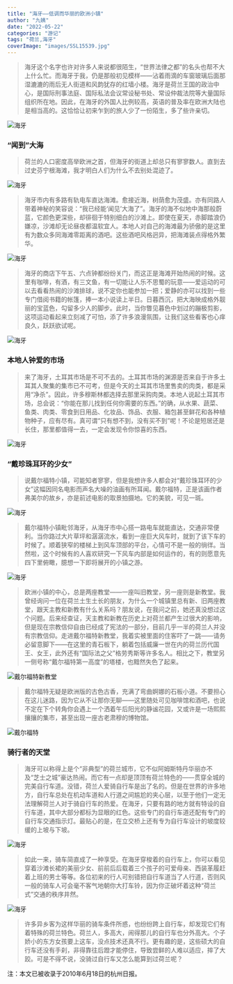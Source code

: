 ```yaml
---
title: "海牙——低调而华丽的欧洲小镇"
author: "九姨"
date: "2022-05-22"
categories: "游记"
tags: "荷兰,海牙"
coverImage: "images/SSL15539.jpg"
---
```


>海牙这个名字也许对许多人来说都很陌生，“世界法律之都”的名头也帮不大上什么忙。而海牙于我，仍是那般初见模样——沾着雨滴的车窗玻璃后面那湿漉漉的雨后无人街道和风韵犹存的红墙小楼。海牙是荷兰王国的政治中心，是国际刑事法庭、国际私法会议常设秘书处、常设仲裁法院等大量国际组织所在地。因此，在海牙的外国人比例较高，英语的普及率在欧洲大陆也是相当高的。这恰恰让初来乍到的旅人少了一份陌生，多了些许亲切。

![海牙](images/SSL15222.jpg)

### “闻到”大海

>荷兰的人口密度高举欧洲之首，但海牙的街道上却总只有寥寥数人。直到去过史芬宁根海滩，我才明白人们为什么不去别处混迹了。

![海牙](images/SSL15118.jpg)

>海牙市内有多路有轨电车直达海滩。愈接近海，树荫愈为茂盛。亦有同路人带着神秘的笑容说：“我已经能‘闻见’大海了”。海牙的海不似地中海那般蔚蓝，它颜色更深些，却徘徊于特别细白的沙滩上。即使在夏天，赤脚踏浪仍嫌凉，沙滩却无论昼夜都温软宜人。本地人对自己的海滩最为骄傲的是这里有为数众多同海滩零距离的酒吧。这些酒吧风格迥异，把海滩装点得格外繁华。

![海牙](images/SSL15539.jpg)

>海牙的商店下午五、六点钟都纷纷关门，而这正是海滩开始热闹的时候。这里有咖啡，有酒，有三文鱼，有一切能让人乐不思蜀的玩意——爱运动的可以去看看热闹的沙滩排球，说不定你也能参加一把；爱静的亦可以找到一些专门借阅书籍的帐篷，捧一本小说读上半日。日暮西沉，把大海映成格外靓丽的宝蓝色，勾留多少人的脚步。此时，当你瞥见暮色中划过的蹦极剪影，这项运动看起来立刻减了可怕，添了许多浪漫氛围，让我们这些看客也心痒良久，跃跃欲试呢。 

![海牙](images/schevening.jpg)

### 本地人钟爱的市场

>来了海牙，土耳其市场是不可不去的。土耳其市场的渊源是否来自于许多土耳其人聚集的集市已不可考，但是今天的土耳其市场里售卖的肉类，都是采用“净杀”。因此，许多穆斯林都选择去那里采购肉类。本地人说起土耳其市场，总会说：“你能在那儿找到任何你需要的东西。”的确，从水果、蔬菜、鱼类、肉类、零食到日用品、化妆品、饰品、衣服、箱包甚至鲜花和各种植物种子，应有尽有。真可谓“只有想不到，没有买不到”呢！不论是短居还是长住，那里都值得一去，一定会发现令你惊喜的东西。

![海牙](images/SSL15507.jpg)

### “戴珍珠耳环的少女”

>说戴尔福特小镇，可能知者寥寥，但是我想许多人都会对“戴珍珠耳环的少女”这幅因同名电影而声名大噪的油画有所耳闻。戴尔福特，正是该画作者弗美尔的故乡，亦是前述电影的取景拍摄地。它的美貌，可见一斑。

![海牙](images/SSL15582.jpg)

>戴尔福特小镇毗邻海牙，从海牙市中心搭一路电车就能直达，交通非常便利。当你路过大片草坪和潺潺流水，看到一座巨大风车时，就到了该下车的时候了。顺着狭窄的楼梯上到风车顶部的平台，心情可不是一般的徜徉。当然啦，这个时候有的人喜欢研究一下风车内部是如何运作的，有的则愿意先四下里俯瞰，臆想一下即将展开的小镇之游。

![海牙](images/SSL15124.jpg)

>欧洲小镇的中心，总是两座教堂——一座叫旧教堂，另一座则是新教堂。我曾经询问一位在荷兰土生土长的朋友，为什么一个城镇里总有新、旧两座教堂，跟天主教和新教有什么关系吗？朋友说，在我问之前，她还真没想过这个问题。后来经查证，天主教和新教在历史上对荷兰都产生过很大的影响，但是现在宗教信仰自由已经成了宪法的一部分，目前几乎一半的荷兰人并没有宗教信仰。走进戴尔福特新教堂，我着实被里面的住客吓了一跳——请务必留意脚下——在这里的青石板下，躺着包括威廉一世在内的荷兰历代国王、女王，此外还有“国际法之父”格劳秀斯等许多名人。相比之下，教堂另一侧号称“戴尔福特第一高度”的塔楼，也黯然失色了起来。

![戴尔福特新教堂](images/SSL15521.jpg)

>戴尔福特无疑是欧洲版的古色古香，充满了弯曲婀娜的石板小道。不要担心在这儿迷路，因为它从不让那你无聊——这里随处可见咖啡馆和酒吧，也说不定在下个转角你会遇上一个洒着午后阳光的静谧花园，又或许是一场熙熙攘攘的集市，甚至出现一座古老肃穆的博物馆。

![戴尔福特](images/SSL15202.jpg)

### 骑行者的天堂

>海牙可以称得上是个“非典型”的荷兰城市，它不似阿姆斯特丹华丽亦不及“芝士之城”豪达热闹。而它有一点却是顶顶有荷兰特色的——贯穿全城的完美自行车道。没错，荷兰人爱骑自行车是出了名的。但是在世界的许多地方，自行车总处在机动车道和人行道之间尴尬的夹心层，以至于他们一定无法理解荷兰人对于骑自行车的热爱。在海牙，只要有路的地方就有特设的自行车道，其中大部分都标为显眼的红色。这些专门的自行车道还配有专门的自行车交通指示灯。最贴心的是，在立交桥上还有专为自行车设计的坡度较缓的上坡与下坡。

![海牙](images/SSL15947.jpg)

>如此一来，骑车简直成了一种享受。在海牙穿梭着的自行车上，你可以看见穿着沙滩长裙的美丽少女、前前后后载着三个孩子的可爱母亲、西装革履赶着上班的男士等等。各位初来的行人可别错把自行车道当了人行道，否则风一般的骑车人可会毫不客气地朝你大打车铃，因为你正破坏着这种“荷兰式”交通的秩序井然。

![海牙](images/SSL15091.jpg)

>许多异乡客为这样华丽的骑车条件所惑，也纷纷跨上自行车，却发现它们有着特殊的荷兰特色。荷兰人，多高大，闹得那儿的自行车也分外高大。个子娇小的东方女孩要上这车，没点技术还真不行。更有趣的是，这些硕大的自行车还没有手刹，非得靠往后蹬才能停住，导致尝鲜的人难以适应，摔了大跤。可是不得不说，没骑过自行车又怎么能算到过荷兰呢？

注：本文已被收录于2010年6月18日的杭州日报。